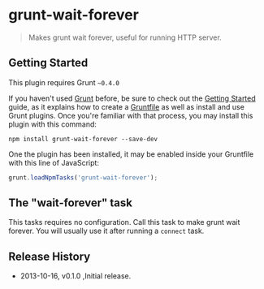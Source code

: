 # grunt-wait-forever

> Makes grunt wait forever, useful for running HTTP server.

## Getting Started
This plugin requires Grunt `~0.4.0`

If you haven't used [Grunt](http://gruntjs.com/) before, be sure to check out the [Getting Started](http://gruntjs.com/getting-started) guide, as it explains how to create a [Gruntfile](http://gruntjs.com/sample-gruntfile) as well as install and use Grunt plugins. Once you're familiar with that process, you may install this plugin with this command:

```shell
npm install grunt-wait-forever --save-dev
```

One the plugin has been installed, it may be enabled inside your Gruntfile with this line of JavaScript:

```js
grunt.loadNpmTasks('grunt-wait-forever');
```

## The "wait-forever" task

This tasks requires no configuration. Call this task to make grunt wait forever. You will usually use it 
after running a `connect` task.

## Release History

* 2013-10-16, v0.1.0 ,Initial release.

